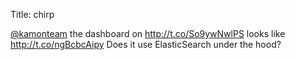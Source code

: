 Title: chirp

<a href="http://twitter.com/kamonteam">@kamonteam</a> the dashboard on <a href="http://t.co/So9ywNwlPS">http://t.co/So9ywNwlPS</a> looks like <a href="http://t.co/ngBcbcAipy">http://t.co/ngBcbcAipy</a> Does it use ElasticSearch under the hood?
